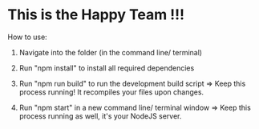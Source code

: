 # This is the Happy Team !!!

How to use:

1) Navigate into the folder (in the command line/ terminal)

2) Run "npm install" to install all required dependencies

3) Run "npm run build" to run the development build script => Keep this process running! It recompiles your files upon changes.

4) Run "npm start" in a new command line/ terminal window => Keep this process running as well, it's your NodeJS server. 
